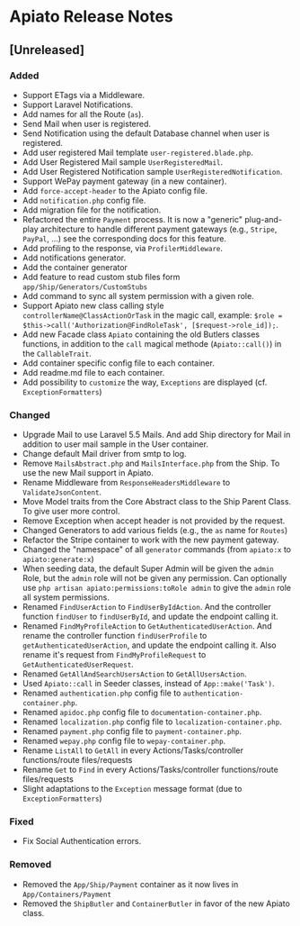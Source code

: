 # Apiato Release Notes

## [Unreleased]

### Added
- Support ETags via a Middleware.
- Support Laravel Notifications.
- Add names for all the Route (`as`).
- Send Mail when user is registered.
- Send Notification using the default Database channel when user is registered.
- Add user registered Mail template `user-registered.blade.php`.
- Add User Registered Mail sample `UserRegisteredMail`.
- Add User Registered Notification sample `UserRegisteredNotification`.
- Support WePay payment gateway (in a new container).
- Add `force-accept-header` to the Apiato config file.
- Add `notification.php` config file.  
- Add migration file for the notification.
- Refactored the entire `Payment` process. It is now a "generic" plug-and-play architecture to handle different payment gateways (e.g., `Stripe`, `PayPal`, ...) see the corresponding docs for this feature.
- Add profiling to the response, via `ProfilerMiddleware`.
- Add notifications generator.
- Add the container generator
- Add feature to read custom stub files form `app/Ship/Generators/CustomStubs`
- Add command to sync all system permission with a given role.
- Support Apiato new class calling style `controllerName@ClassActionOrTask` in the magic call, example: `$role = $this->call('Authorization@FindRoleTask', [$request->role_id]);`. 
- Add new Facade class `Apiato` containing the old Butlers classes functions, in addition to the `call` magical methode (`Apiato::call()`) in the `CallableTrait`.
- Add container specific config file to each container.
- Add readme.md file to each container.
- Add possibility to `customize` the way, `Exceptions` are displayed (cf. `ExceptionFormatters`)

### Changed
- Upgrade Mail to use Laravel 5.5 Mails. And add Ship directory for Mail in addition to user mail sample in the User container.
- Change default Mail driver from smtp to log.
- Remove `MailsAbstract.php` and `MailsInterface.php` from the Ship. To use the new Mail support in Apiato.
- Rename Middleware from `ResponseHeadersMiddleware` to `ValidateJsonContent`.
- Move Model traits from the Core Abstract class to the Ship Parent Class. To give user more control.
- Remove Exception when accept header is not provided by the request. 
- Changed Generators to add various fields (e.g., the `as` name for `Routes`)
- Refactor the Stripe container to work with the new payment gateway.
- Changed the "namespace" of all `generator` commands (from `apiato:x` to `apiato:generate:x`)
- When seeding data, the default Super Admin will be given the `admin` Role, but the `admin` role will not be given any permission. Can optionally use `php artisan apiato:permissions:toRole admin` to give the `admin` role all system permissions.    
- Renamed `FindUserAction` to `FindUserByIdAction`. And the controller function `findUser` to `findUserById`, and update the endpoint calling it.
- Renamed `FindMyProfileAction` to `GetAuthenticatedUserAction`. And rename the controller function `findUserProfile` to `getAuthenticatedUserAction`, and update the endpoint calling it. Also rename it's request from `FindMyProfileRequest` to `GetAuthenticatedUserRequest`.
- Renamed `GetAllAndSearchUsersAction` to `GetAllUsersAction`.
- Used `Apiato::call` in Seeder classes, instead of `App::make('Task')`. 
- Renamed `authentication.php` config file to `authentication-container.php`.
- Renamed `apidoc.php` config file to `documentation-container.php`.
- Renamed `localization.php` config file to `localization-container.php`.
- Renamed `payment.php` config file to `payment-container.php`.
- Renamed `wepay.php` config file to `wepay-container.php`.
- Rename `ListAll` to `GetAll` in every Actions/Tasks/controller functions/route files/requests
- Rename `Get` to `Find` in every Actions/Tasks/controller functions/route files/requests
- Slight adaptations to the `Exception` message format (due to `ExceptionFormatters`)

### Fixed
- Fix Social Authentication errors. 

### Removed
- Removed the `App/Ship/Payment` container as it now lives in `App/Containers/Payment`
- Removed the `ShipButler` and `ContainerButler` in favor of the new Apiato class.
